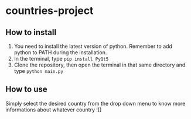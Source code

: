 # countries-project

## How to install
1. You need to install the latest version of python. Remember to add python to PATH during the installation. 
2. In the terminal, type ``pip install PyQt5``
3. Clone the repository, then open the terminal in that same directory and type ``python main.py``

## How to use 
Simply select the desired country from the drop down menu to know more informations about whatever country
![]
